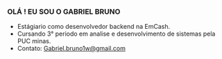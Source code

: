 ### OLÁ ! EU SOU O GABRIEL BRUNO 

- Estágiario como desenvolvedor backend na EmCash.
- Cursando 3° periodo em analise e desenvolvimento de sistemas pela PUC minas.
- Contato: Gabriel.bruno1w@gmail.com

